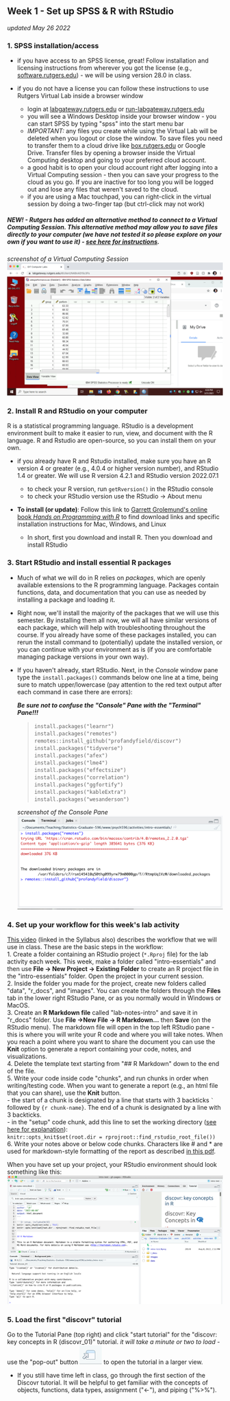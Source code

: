 ## Week 1 - Set up SPSS & R with RStudio  

*updated May 26 2022*  

### 1. SPSS installation/access  

-   if you have access to an SPSS license, great! Follow installation and licensing instructions from wherever you got the license (e.g., [software.rutgers.edu](https://software.rutgers.edu)) - we will be using version 28.0 in class.  

-   if you do not have a license you can follow these instructions to use Rutgers Virtual Lab inside a browser window  

    -   login at [labgateway.rutgers.edu](https://labgateway.rutgers.edu) or [run-labgateway.rutgers.edu](https://run-labgateway.rutgers.edu)  
    -   you will see a Windows Desktop inside your browser window - you can start SPSS by typing "spss" into the start menu bar
    -   *IMPORTANT:* any files you create while using the Virtual Lab will be deleted when you logout or close the window. To save files you need to transfer them to a cloud drive like [box.rutgers.edu](https://it.rutgers.edu/box/) or Google Drive. Transfer files by opening a browser inside the Virtual Computing desktop and going to your preferred cloud account.  
    -   a good habit is to open your cloud account right after logging into a Virtual Computing session - then you can save your progress to the cloud as you go. If you are inactive for too long you will be logged out and lose any files that weren't saved to the cloud.  
    -   if you are using a Mac touchpad, you can right-click in the virtual session by doing a two-finger tap (but ctrl-click may not work)  

##### NEW! - Rutgers has added an alternative method to connect to a Virtual Computing Session. This alternative method may allow you to save files directly to your computer (we have not tested it so please explore on your own if you want to use it) - [see here for instructions](https://it.rutgers.edu/virtual-computer-labs/knowledgebase/accessing-windows-virtual-desktop/).  

*screenshot of a Virtual Computing Session* ![Virtual Computing screenshot](../images/VirtualComputing.png)  

### 2. Install R and RStudio on your computer  

R is a statistical programming language. RStudio is a development environment built to make it easier to run, view, and document with the R language. R and Rstudio are open-source, so you can install them on your own.  

-   if you already have R and Rstudio installed, make sure you have an R version 4 or greater (e.g., 4.0.4 or higher version number), and RStudio 1.4 or greater. We will use R version 4.2.1 and RStudio version 2022.07.1    

    -   to check your R version, run `getRversion()` in the RStudio console  
    -   to check your RStudio version use the RStudio -\> About menu    

-   **To install (or update)**: Follow this link to [Garrett Grolemund's online book *Hands on Programming with R*](https://rstudio-education.github.io/hopr/starting.html) to find download links and specific installation instructions for Mac, Windows, and Linux  
    -   In short, first you download and install R. Then you download and install RStudio

### 3. Start RStudio and install essential R packages  

-   Much of what we will do in R relies on *packages*, which are openly available extensions to the R programming language. Packages contain functions, data, and documentation that you can use as needed by installing a package and loading it.  

-   Right now, we'll install the majority of the packages that we will use this semester. By installing them all now, we will all have similar versions of each package, which will help with troubleshooting throughout the course. If you already have some of these packages installed, you can rerun the install command to (potentially) update the installed version, or you can continue with your environment as is (if you are comfortable managing package versions in your own way).  

-   If you haven't already, start RStudio. Next, in the *Console* window pane type the `install.packages()` commands below one line at a time, being sure to match upper/lowercase (pay attention to the red text output after each command in case there are errors):  
   
    ***Be sure not to confuse the "Console" Pane with the "Terminal" Pane!!!***  

    > `install.packages("learnr")`  
    > `install.packages("remotes")`  
    > `remotes::install_github("profandyfield/discovr")`  
    > `install.packages("tidyverse")`  
    > `install.packages("afex")`  
    > `install.packages("lme4")`  
    > `install.packages("effectsize")`  
    > `install.packages("correlation")`  
    > `install.packages("ggfortify")`  
    > `install.packages("kableExtra")`  
    > `install.packages("wesanderson")`  

    *screenshot of the Console Pane* ![Console Pane screenshot](../images/ConsolePane.png)

### 4. Set up your workflow for this week's lab activity  
[This video](http://milton-the-cat.rocks/learnr/r/r_getting_started/#section-working-in-rstudio) (linked in the Syllabus also) describes the workflow that we will use in class. These are the basic steps in the workflow:  
    1. Create a folder containing an RStudio project (`*.Rproj` file) for the lab activity each week. This week, make a folder called "intro-essentials" and then use **File -\> New Project -\> Existing Folder** to create an R project file in the "intro-essentials" folder. Open the project in your current session.    
    2. Inside the folder you made for the project, create new folders called "data", "r\_docs", and "images". You can create the folders through the **Files** tab in the lower right RStudio Pane, or as you normally would in Windows or MacOS.    
    3. Create an **R Markdown file** called "lab-notes-intro" and save it in "r\_docs" folder. Use **File -\>New File -\> R Markdown...** then **Save** (on the RStudio menu). The markdown file will open in the top left RStudio pane - this is where you will write your R code and where you will take notes. When you reach a point where you want to share the document you can use the **Knit** option to generate a report containing your code, notes, and visualizations.  
    4. Delete the template text starting from "## R Markdown" down to the end of the file.  
    5. Write your code inside code "chunks", and run chunks in order when writing/testing code. When you want to generate a report (e.g., an html file that you can share), use the **Knit** button.  
    	    - the start of a chunk is designated by a line that starts with 3 backticks `` ` ``  followed by `{r chunk-name}`. The end of a chunk is designated by a line with 3 backticks.  
    	    - in the "setup" code chunk, add this line to set the working directory ([see here for explanation](https://bookdown.org/yihui/rmarkdown-cookbook/working-directory.html)):  
    	    `knitr::opts_knit$set(root.dir = rprojroot::find_rstudio_root_file())`   
    6. Write your notes above or below code chunks. Characters like \# and \* are used for markdown-style formatting of the report as described [in this pdf](https://www.rstudio.com/wp-content/uploads/2015/02/rmarkdown-cheatsheet.pdf).  

When you have set up your project, your RStudio environment should look something like this:  
![Rstudio project](../images/full-setup.png)


### 5. Load the first "discovr" tutorial  

Go to the Tutorial Pane (top right) and click "start tutorial" for the "discovr: key concepts in R (discovr_01)" tutorial. *it will take a minute or two to load* - use the "pop-out" button ![popout icon](../images/popout.png) to open the tutorial in a larger view.

-   If you still have time left in class, go through the first section of the Discovr tutorial. It will be helpful to get familiar with the concepts of objects, functions, data types, assignment ("\<-"), and piping ("%\>%").
